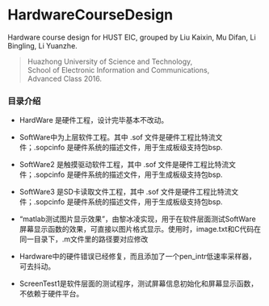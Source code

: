 # HardwareCourseDesign
Hardware course design for HUST EIC, grouped by Liu Kaixin, Mu Difan, Li Bingling, Li Yuanzhe.

> Huazhong University of Science and Technology, </br>
School of Electronic Information and Communications, </br>
Advanced Class 2016.</br>

### 目录介绍
- HardWare 是硬件工程，设计完毕基本不改动。
- SoftWare中为上层软件工程。其中 .sof 文件是硬件工程比特流文件；.sopcinfo 是硬件系统的描述文件，用于生成板级支持包bsp. 
- SoftWare2 是触摸驱动软件工程，其中 .sof 文件是硬件工程比特流文件；.sopcinfo 是硬件系统的描述文件，用于生成板级支持包bsp. 

- SoftWare3 是SD卡读取文件工程，其中 .sof 文件是硬件工程比特流文件；.sopcinfo 是硬件系统的描述文件，用于生成板级支持包bsp. 



- “matlab测试图片显示效果”，由黎冰凌实现，用于在软件层面测试SoftWare屏幕显示函数的效果，可直接以图片格式显示。使用时，image.txt和C代码在同一目录下，.m文件里的路径要对应修改

- Hardware中的硬件错误已经修复，而且添加了一个pen_intr低速率采样器，可去抖动。

- ScreenTest1是软件层面的测试程序，测试屏幕信息初始化和屏幕显示函数，不依赖于硬件平台。

  